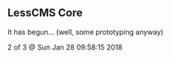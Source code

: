 LessCMS Core
------------

It has begun... (well, some prototyping anyway)

2 of 3 @ Sun Jan 28 09:58:15 2018
